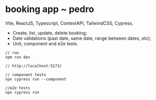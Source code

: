 # booking app ~ pedro

Vite, ReactJS, Typescript, ContextAPI, TailwindCSS, Cypress.

- Create, list, update, delete booking;
- Date validations (past date, same date, range between dates, etc);
- Unit, component and e2e tests.

```
// run
npm run dev

// http://localhost:5173/

// component tests
npx cypress run --component

//e2e tests
npx cypress run

```
